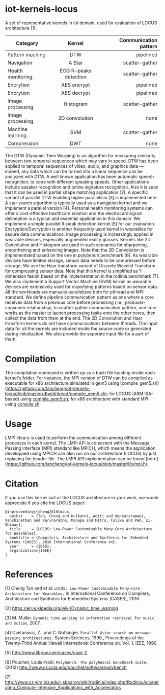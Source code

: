 # iot-kernels-locus
A set of representative kernels in iot domain, used for evaluation of LOCUS architecture [1].

| Category        | Kernel           | Communication pattern  |
| ------------- |:-------------:| -----:|
| Pattern maching| DTW | pipelined |
| Navigation      | A Star      |   scatter-gather |
| Health monitoring | ECG R-peaks detection   |    scatter-gather |
| Encrytion | AES encrypt   |    pipelined |
| Encrytion | AES decrypt   |    pipelined |
| Image processing | Histogram   |    scatter-gather |
| Image processing | 2D convolution   |    none |
| Machine learning | SVM   |    scatter-gather |
| Compression | DWT   |    none |

The DTW (Dynamic Time Warping) is an algorithm for measuring similarity between two temporal sequences which may vary in speed. DTW has been applied to temporal sequences of video, audio, and graphics data — indeed, any data which can be turned into a linear sequence can be analyzed with DTW. A well known application has been automatic speech recognition, to cope with different speaking speeds. Other applications include speaker recognition and online signature recognition. Also it is seen that it can be used in partial shape matching application [2]. A specific variant of parallel DTW enabling higher parallelism [3] is implemented here. A star search algorithm is typically used as a navigation kernel and we implement a parallel version [4]. Personal health monitoring systems can offer a cost-effective healthcare solution and the electrocardiogram delineation is a typical and essential application in this domain. We implement a simple parallel R-peak detection kernel [5] for our evaluation. Encryption/Decryption is another frequently used kernel in wearables for secure data communications. Image processing is increasingly applied in wearable devices, especially augmented reality glasses. Kernels like 2D Convolution and Histogram are used in such scenarios for sharpening, smoothening and enhancing images. Note that the 2D Convolution is implementated based on the one in polybench benchmark [6]. As wearable devices have limited storage, sensor data needs to be compressed before storage. We use the Haar transform variant of Discrete Wavelet Transform for compressing sensor data. Note that this kernel is simplified as 1-dimension fasion based on the implementation in the rodinia benchmark [7]. We also implement a Support Vector Machine (SVM) kernel as wearable devices are extensively used for classifying patterns based on sensor data. All the workloads are manually parallelized both for pthread and MPI standard. We define pipeline communication pattern as one where a core receives data from a previous core before processing (i.e., producer-consumer relationship). In scatter-gather communication pattern, one core works as the master to launch processing tasks onto the other cores, then collect the data from them at the end. The 2D Convolution and Haar transform kernels do not have communications between threads. The input data for all the kernels are included inside the source code or generated during initialization. We also provide the seperate input file for a part of them.

# Compilation

The compilation command is written up as a bash file locating inside each kernel's folder. For instance, the MPI version of DTW can be compiled as executable for x86 architecture simulated in gem5 using [compile_gem5.sh] (https://github.com/tancheng/iot-kernels-locus/blob/master/dtw/pthread/compile_gem5.sh); for LOCUS (ARM ISA-based) using [compile_gem5.sh](https://github.com/tancheng/iot-kernels-locus/blob/master/dtw/mpi/compile_gem5.sh); for x86 architecture with standard MPI using [compile.sh](https://github.com/tancheng/iot-kernels-locus/blob/master/dtw/mpi/compile.sh)

# Usage

LMPI library is used to perform the communication among different processes in each kernel. The LMPI API is consistent with the Message Passing Interface (MPI) standard like MPICH, which means the application developped using MPICH can also run on our architecture (LOCUS) by just replacing the header file. The LMPI API implementation can be found [here] (https://github.com/tancheng/iot-kernels-locus/blob/master/lib/mpi.h).

# Citation

If you use this kernel suit or the LOCUS architecture in your work, we would appreciate if you cite the LOCUS paper:

    @inproceedings{cheng2016locus,
      author    = {Tan, Cheng and Kulkarni, Aditi and Venkataramani, Vanchinathan and Karunaratne, Manupa and Mitra, Tulika and Peh, Li-Shiuan},
      title     = {LOCUS: Low-Power Customizable Many-Core Architecture for Wearables},
      booktitle = {Compilers, Architecture and Synthesis for Embedded Systems (CASES), 2016 International Conference on},
      year      = {2016},
      organization={IEEE}
    }

# References

[1] Cheng Tan and et al. `LOCUS: Low-Power Customizable Many-Core Architecture for Wearables.` In International Conference on Compilers, Architecture and Synthesis for Embedded Systems (CASES), 2016.

[2] https://en.wikipedia.org/wiki/Dynamic_time_warping

[3] M. Muller. `Dynamic time warping in information retrieval for music and motion`, 2007.

[4] Cvetanovic, Z., and C. Nofsinger. `Parallel Astar search on message-passing architectures.` System Sciences, 1990., Proceedings of the Twenty-Third Annual Hawaii International Conference on. Vol. 1. IEEE, 1990.

[5] http://www.librow.com/cases/case-2

[6] Pouchet, Louis-Noël. `Polybench: The polyhedral benchmark suite.` (2012)
http://www.cs.ucla.edu/pouchet/software/polybench

[7] http://www.cs.virginia.edu/~skadron/wiki/rodinia/index.php/Rodinia:Accelerating_Compute-Intensive_Applications_with_Accelerators
